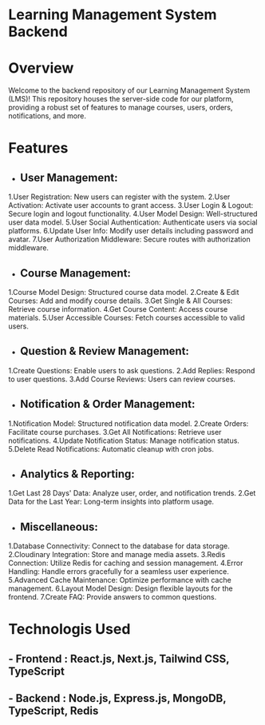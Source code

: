 # Learning Management System Backend

# Overview

Welcome to the backend repository of our Learning Management System (LMS)! This repository houses the server-side code for our platform, providing a robust set of features to manage courses, users, orders, notifications, and more.

# Features

- ## User Management:

1.User Registration: New users can register with the system.
2.User Activation: Activate user accounts to grant access.
3.User Login & Logout: Secure login and logout functionality.
4.User Model Design: Well-structured user data model.
5.User Social Authentication: Authenticate users via social platforms.
6.Update User Info: Modify user details including password and avatar.
7.User Authorization Middleware: Secure routes with authorization middleware.

- ## Course Management:

1.Course Model Design: Structured course data model.
2.Create & Edit Courses: Add and modify course details.
3.Get Single & All Courses: Retrieve course information.
4.Get Course Content: Access course materials.
5.User Accessible Courses: Fetch courses accessible to valid users.

- ## Question & Review Management:

1.Create Questions: Enable users to ask questions.
2.Add Replies: Respond to user questions.
3.Add Course Reviews: Users can review courses.

- ## Notification & Order Management:

1.Notification Model: Structured notification data model.
2.Create Orders: Facilitate course purchases.
3.Get All Notifications: Retrieve user notifications.
4.Update Notification Status: Manage notification status.
5.Delete Read Notifications: Automatic cleanup with cron jobs.

- ## Analytics & Reporting:

1.Get Last 28 Days' Data: Analyze user, order, and notification trends.
2.Get Data for the Last Year: Long-term insights into platform usage.

- ## Miscellaneous:

1.Database Connectivity: Connect to the database for data storage.
2.Cloudinary Integration: Store and manage media assets.
3.Redis Connection: Utilize Redis for caching and session management.
4.Error Handling: Handle errors gracefully for a seamless user experience.
5.Advanced Cache Maintenance: Optimize performance with cache management.
6.Layout Model Design: Design flexible layouts for the frontend.
7.Create FAQ: Provide answers to common questions.

# Technologis Used

## - Frontend : React.js, Next.js, Tailwind CSS, TypeScript

## - Backend : Node.js, Express.js, MongoDB, TypeScript, Redis



